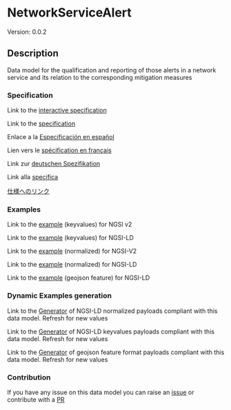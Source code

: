 # NetworkServiceAlert
Version: 0.0.2

## Description 

Data model for the qualification and reporting of those alerts in a network service and its relation to the corresponding mitigation measures
### Specification

Link to the [interactive specification](https://swagger.lab.fiware.org/?url=https://smart-data-models.github.io/dataModel.RiskManagement/NetworkServiceAlert/swagger.yaml)

Link to the [specification](https://github.com/smart-data-models/dataModel.RiskManagement/blob/master/NetworkServiceAlert/doc/spec.md)

Enlace a la [Especificación en español](https://github.com/smart-data-models/dataModel.RiskManagement/blob/master/NetworkServiceAlert/doc/spec_ES.md)

Lien vers le [spécification en français](https://github.com/smart-data-models/dataModel.RiskManagement/blob/master/NetworkServiceAlert/doc/spec_FR.md)

Link zur [deutschen Spezifikation](https://github.com/smart-data-models/dataModel.RiskManagement/blob/master/NetworkServiceAlert/doc/spec_DE.md)

Link alla [specifica](https://github.com/smart-data-models/dataModel.RiskManagement/blob/master/NetworkServiceAlert/doc/spec_IT.md)

[仕様へのリンク](https://github.com/smart-data-models/dataModel.RiskManagement/blob/master/NetworkServiceAlert/doc/spec_JA.md)
### Examples

Link to the [example](https://smart-data-models.github.io/dataModel.RiskManagement/NetworkServiceAlert/examples/example.json) (keyvalues) for NGSI v2

Link to the [example](https://smart-data-models.github.io/dataModel.RiskManagement/NetworkServiceAlert/examples/example.jsonld) (keyvalues) for NGSI-LD

Link to the [example](https://smart-data-models.github.io/dataModel.RiskManagement/NetworkServiceAlert/examples/example-normalized.json) (normalized) for NGSI-V2

Link to the [example](https://smart-data-models.github.io/dataModel.RiskManagement/NetworkServiceAlert/examples/example-normalized.jsonld) (normalized) for NGSI-LD

Link to the [example](https://smart-data-models.github.io/dataModel.RiskManagement/NetworkServiceAlert/examples/example-geojsonfeature.json) (geojson feature) for NGSI-LD
### Dynamic Examples generation

Link to the [Generator](https://smartdatamodels.org/extra/ngsi-ld_generator.php?schemaUrl=https://raw.githubusercontent.com/smart-data-models/dataModel.RiskManagement/master/NetworkServiceAlert/schema.json&email=info@smartdatamodels.org) of NGSI-LD normalized payloads compliant with this data model. Refresh for new values

Link to the [Generator](https://smartdatamodels.org/extra/ngsi-ld_generator_keyvalues.php?schemaUrl=https://raw.githubusercontent.com/smart-data-models/dataModel.RiskManagement/master/NetworkServiceAlert/schema.json&email=info@smartdatamodels.org) of NGSI-LD keyvalues payloads compliant with this data model. Refresh for new values

Link to the [Generator](https://smartdatamodels.org/extra/geojson_features_generator.php?schemaUrl=https://raw.githubusercontent.com/smart-data-models/dataModel.RiskManagement/master/NetworkServiceAlert/schema.json&email=info@smartdatamodels.org) of geojson feature format payloads compliant with this data model. Refresh for new values
### Contribution

 If you have any issue on this data model you can raise an [issue](https://github.com/smart-data-models/dataModel.RiskManagement/issues)  or contribute with a [PR](https://github.com/smart-data-models/dataModel.RiskManagement/pulls)